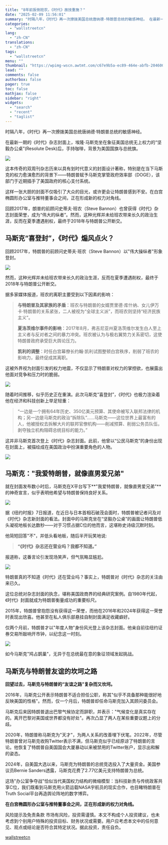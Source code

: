 ```yaml
---
title: "8年前扳倒班农，《时代》故技重施？"
date: "2025-02-09 11:56:01"
summary: "时隔八年，《时代》再一次撩拨美国总统唐纳德·特朗普总统的敏感神经。 在最新一期的《时代》杂志封面上，..."
categories:
  - "wallstreetcn"
lang:
  - "zh-CN"
translations:
  - "zh-CN"
tags:
  - "wallstreetcn"
menu: ""
thumbnail: "https://wpimg-wscn.awtmt.com/c67e9b5a-ec89-464e-abfb-204600ccb137.png"
lead: ""
comments: false
authorbox: false
pager: true
toc: false
mathjax: false
sidebar: "right"
widgets:
  - "search"
  - "recent"
  - "taglist"
---
```


时隔八年，《时代》再一次撩拨美国总统唐纳德·特朗普总统的敏感神经。

在最新一期的《时代》杂志封面上，埃隆·马斯克坐在象征美国总统无上权力的“坚毅办公桌”(Resolute Desk)后，手持咖啡，背景为美国国旗与总统旗。

![](https://wpimg-wscn.awtmt.com/cbe522ee-2647-4f77-abdf-48ce78a61301.png)

这本传奇的双周刊杂志历来以具有划时代意义的封面设计著称，特别是在当下马斯克的权力愈演愈烈的背景下——特朗普赋予马斯克掌管政府效率部（DOGE），该部门于近期插手了美国政府的核心支付系统。

这样一张大胆的封面不仅吸引了大众的目光，或许更会让特朗普感到不安。在白宫椭圆形办公室与推特董事会之间，正在形成新的权力对角线。

回顾2017年，朗普的前顾问史蒂夫·班农（Steve Bannon）也曾获得《时代》杂志封面荣誉，成为“伟大的纵者”。然而，这种光辉并未给班农带来长久的政治生涯，反而在夏季遭遇削权，最终于2018年与特朗普公开断交。

马斯克“喜登封”，《时代》煽风点火？
------------------

回顾2017年，特朗普的前顾问史蒂夫·班农（Steve Bannon）以"伟大操纵者"形象登封。

![](https://wpimg-wscn.awtmt.com/68bb00f1-8ef2-4cbf-a969-006d1f872fe4.png)

然而，这种光辉并未给班农带来长久的政治生涯，反而在夏季遭遇削权，最终于2018年与特朗普公开断交。

据多家媒体报道，班农的离职主要受到以下因素的影响：

> **与特朗普及其家族的矛盾**：班农与特朗普的女婿贾里德·库什纳、女儿伊万卡·特朗普的关系紧张，二人被视为“全球主义派”，而班农则坚持“经济民族主义”。
> 
> **夏洛茨维尔事件的影响**：2017年8月，弗吉尼亚州夏洛茨维尔发生白人至上主义者与反对者之间的暴力冲突。班农被认为与极右翼势力关系密切，这使特朗普政府承受巨大舆论压力。
> 
> **凯利的调整**：时任白宫幕僚长约翰·凯利试图整顿白宫秩序，削弱了班农的影响力，最终促成其离职。

这被外界视为封面引发的权力地震，不仅显示了特朗普对权力的掌控欲，也展露出他面对竞争和压力时的脆弱。

![](https://wpimg-wscn.awtmt.com/1914b840-6d02-4212-98d3-b54549a7bf25.png)

随着时间推移，似乎历史正在重演。此次马斯克“喜登封”，《时代》也极力渲染着他在经济和科技创新上举足轻重：

> “一边是一个拥有64年历史、350亿美元预算、其使命被写入联邦法律的机构；另一边是马斯克的政治“拆除队”……马斯克——这位世界上最富有的人，他被授权去拆解大片的联邦官僚机构——削减预算、削弱公务员队伍，剥夺独立机构阻碍总统目标的能力。”

这并非马斯克首次登上《时代》杂志封面。此前，他曾以“公民马斯克”的身份出现在封面上，被描绘成在美国政治中扮演重要角色的人物。

![](https://wpimg-wscn.awtmt.com/d6faec5c-0c38-415c-975c-2c85c58ca46c.png)

马斯克："我爱特朗普，就像直男爱兄弟"
-------------------

就在封面发布数小时后，马斯克在X平台写下**"我爱特朗普，就像直男爱兄弟"**的神奇宣言，似乎表明他希望与特朗普保持良好关系。

![](https://wpimg-wscn.awtmt.com/d052e5b2-939a-4dc3-ba95-066c06da4aa4.png)

据《纽约时报》7日报道，在近日与日本首相石破茂会面时，特朗普被记者问及对《时代》杂志新封面的看法。封面中的马斯克坐在“坚毅办公桌”的画面让特朗普低头凝视地板长达数秒——对于习惯占据C位的他而言，这堪称史诗级沉默时刻。

他简短回答"不"，并低头看地板，随后半开玩笑地说:

> **“《时代》杂志还在营业吗？我都不知道。”**

报道称，这番言论引发现场笑声，但气氛略显尴尬。

![](https://wpimg-wscn.awtmt.com/1e3ebd15-721b-4b1f-81bd-a9bb04c4f9aa.png)

特朗普真的不知道《时代》还在营业吗？事实上，特朗普对《时代》杂志的关注由来已久。

这位总统对杂志封面的执念，堪称美国政商界的经典研究案例。自1980年代起，《时代》封面就成为特朗普衡量成功的重要标尺。

2015年，特朗普曾抱怨没有获得这一荣誉，而他在2016年和2024年获得这一荣誉时表现出欣喜。他甚至在私人俱乐部悬挂自制封面满足收藏癖好。

仅两个月前，特朗普才以"年度人物"身份风光登上该杂志封面。他亲自前往纽约证券交易所敲响开市钟，以纪念这一时刻。

![](https://wpimg-wscn.awtmt.com/1cccc1a7-fa40-42ef-b35e-7047dc957d05.png)

如今马斯克"鸠占鹊巢"，无异于在总统最在意的象征领域发起挑战。

马斯克与特朗普友谊的坎坷之路
--------------

**回望过去，马斯克与特朗普的“友谊之路”复杂而又坎坷。**

2016年，马斯克公开表示特朗普不适合担任公职，称其"似乎不具备那种能很好地反映美国的性格"。然而，仅一个月后，特朗普却任命马斯克加入其顾问委员会。

马斯克后来因特朗普退出巴黎气候协定而辞职，并表示："气候变化是真实存在的。离开巴黎对美国或世界都没有好处"。再次凸显了两人在某些重要议题上的分歧。

2020年，特朗普称马斯克为"天才"，为两人关系的改善埋下伏笔。2022年，尽管特朗普曾对马斯克收购Twitter表示不满，但马斯克似乎已经原谅了特朗普的言论。他恢复了特朗普自美国国会大厦暴动以来被禁用的Twitter账户，显示出和解的姿态。

2024年，自美国大选以来，马斯克为特朗普的总统竞选投入了大量资金。美国参议员Bernie Sanders透露，马斯克花费了2.77亿美元支持特朗普为总统。

这场"办公室争夺战"恰似当代美国权力结构的微缩模型：当科技新贵与传统政客共享C位，我们既看到马斯克用火箭运载NASA宇航员的现实合作，也目睹特朗普在Truth Social平台再造舆论阵地的数字博弈。

**在白宫椭圆形办公室与推特董事会之间，正在形成新的权力对角线。**

风险提示及免责条款
市场有风险，投资需谨慎。本文不构成个人投资建议，也未考虑到个别用户特殊的投资目标、财务状况或需要。用户应考虑本文中的任何意见、观点或结论是否符合其特定状况。据此投资，责任自负。

[wallstreetcn](https://wallstreetcn.com/articles/3740662)
